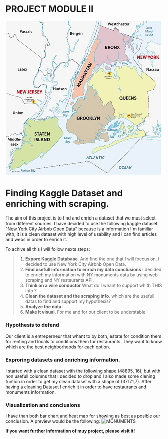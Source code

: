 # PROJECT MODULE II

![abnb](Images/map.jpg.jpg)

# Finding Kaggle Dataset and enriching with scraping.
The aim of this project is to find and enrich a dataset that we must select from different sources. I have decided to use the following kaggle dataset ["New York City Airbnb Open Data"](https://www.kaggle.com/dgomonov/new-york-city-airbnb-open-data) because is a information I´m familiar with, it is a clean dataset with high level of usability and  I can find articles and webs in order to enrich it.

To achive all this I will follow nexts steps:
>1. **Expore Kaggle Database**. And find the one that I will foccus on. I decided to use New York City Airbnb Open Data.
>2. **Find usefull information to enrich my data conclusions** I decided to enrich my information with NY monuments data by using web scraping and NY restaurants API.
>2. **Think on a wire conductor**  What do I whant to support whith THIS info ?
>3. **Clean the dataset and the scraping info**. which are the usefull datas to find and support my hypothesis?
>4. **Analyze the data**. 
>5. **Make it visual**. For me and for our client to be understable

### Hypothesis to defend
Our client is a entreperneur that whant to by both, estate for condition them for renting and locals to conditions them for restaurants. 
They want to know which are the best neighborhoods for each option.

### Exproring datasets and enriching information.
I started with a clean dataset with the following shape (48895, 16), but with non usefull columns that I decided to drop and I also made some clening funtion in order to get my clean dataset with a shape of (37171,7).
After having a cleaning Dataset I enrich it in order to have restaurants and monuments information.



### Visualization and conclusions
I have than both bar chart and heat map for showing as best as posible our conclusion. A preview would be the following:
![MONUMENTS](Output/map_1.jpg)

**If you want further information of muy project, please visit it!**